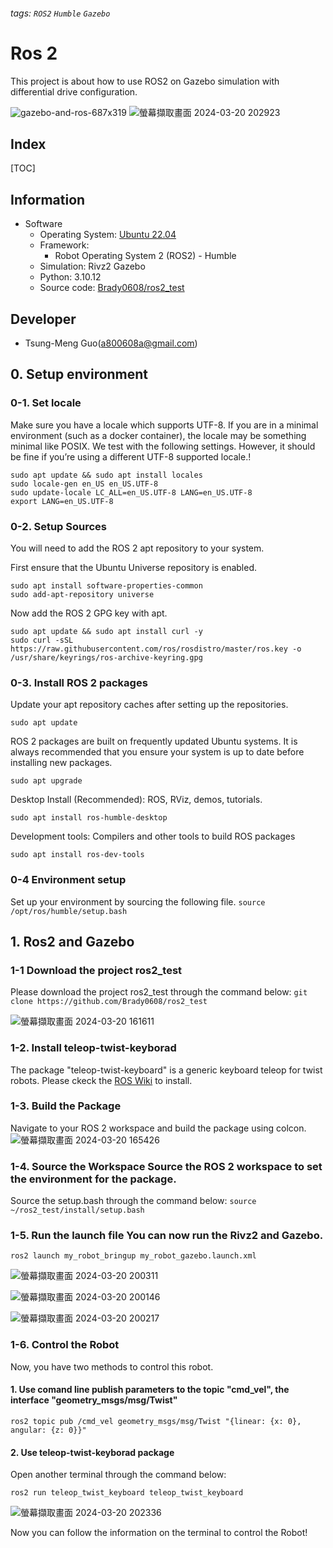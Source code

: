 ###### tags: `ROS2` `Humble` `Gazebo`

# Ros 2

This project is about how to use ROS2 on Gazebo simulation with differential drive configuration.

![gazebo-and-ros-687x319](https://hackmd.io/_uploads/HJdUtXP06.jpg)
![螢幕擷取畫面 2024-03-20 202923](https://hackmd.io/_uploads/S1s1vUuRa.png)


## Index

[TOC]

## Information

- Software
  - Operating System: [Ubuntu 22.04](https://developer.nvidia.cn/zh-cn/embedded/downloads)
  - Framework:
    - Robot Operating System 2 (ROS2) - Humble
  - Simulation: Rivz2 Gazebo
  - Python: 3.10.12
  - Source code: [Brady0608/ros2_test](https://github.com/Brady0608/ros2_test) 

##  Developer

- Tsung-Meng Guo(a800608a@gmail.com)


## 0. Setup environment
### 0-1. Set locale
Make sure you have a locale which supports UTF-8. If you are in a minimal environment (such as a docker container), the locale may be something minimal like POSIX. We test with the following settings. However, it should be fine if you’re using a different UTF-8 supported locale.!

```
sudo apt update && sudo apt install locales
sudo locale-gen en_US en_US.UTF-8
sudo update-locale LC_ALL=en_US.UTF-8 LANG=en_US.UTF-8
export LANG=en_US.UTF-8
```

### 0-2. Setup Sources
You will need to add the ROS 2 apt repository to your system.

First ensure that the Ubuntu Universe repository is enabled.

```
sudo apt install software-properties-common
sudo add-apt-repository universe
```

Now add the ROS 2 GPG key with apt.

```
sudo apt update && sudo apt install curl -y
sudo curl -sSL https://raw.githubusercontent.com/ros/rosdistro/master/ros.key -o /usr/share/keyrings/ros-archive-keyring.gpg
```

### 0-3. Install ROS 2 packages
Update your apt repository caches after setting up the repositories.

``sudo apt update``

ROS 2 packages are built on frequently updated Ubuntu systems. It is always recommended that you ensure your system is up to date before installing new packages.

``sudo apt upgrade``

Desktop Install (Recommended): ROS, RViz, demos, tutorials.

``sudo apt install ros-humble-desktop``

Development tools: Compilers and other tools to build ROS packages

``sudo apt install ros-dev-tools``

### 0-4 Environment setup
Set up your environment by sourcing the following file.
``source /opt/ros/humble/setup.bash``


## 1. Ros2 and Gazebo

### 1-1 Download the project ros2_test

Please download the project ros2_test through the command below:
``` git clone https://github.com/Brady0608/ros2_test ```

![螢幕擷取畫面 2024-03-20 161611](https://hackmd.io/_uploads/HyJqszOCp.png)


### 1-2. Install teleop-twist-keyborad

The package "teleop-twist-keyboard" is a generic keyboard teleop for twist robots. Please ckeck the [ROS Wiki](http://wiki.ros.org/teleop_twist_keyboard) to install.

### 1-3. Build the Package
Navigate to your ROS 2 workspace and build the package using colcon.![螢幕擷取畫面 2024-03-20 165426](https://hackmd.io/_uploads/r1MK4mu06.png)

### 1-4. Source the Workspace Source the ROS 2 workspace to set the environment for the package.

Source the setup.bash through the command below:
``` source ~/ros2_test/install/setup.bash ```

### 1-5. Run the launch file You can now run the Rivz2 and Gazebo.

```
ros2 launch my_robot_bringup my_robot_gazebo.launch.xml
```

![螢幕擷取畫面 2024-03-20 200311](https://hackmd.io/_uploads/SJPqx8u06.png)


![螢幕擷取畫面 2024-03-20 200146](https://hackmd.io/_uploads/S1nagIdAT.png)

![螢幕擷取畫面 2024-03-20 200217](https://hackmd.io/_uploads/Sy6AxUdRa.png)


### 1-6. Control the Robot

Now, you have two methods to control this robot.

#### 1. Use comand line publish parameters to the topic "cmd_vel", the interface "geometry_msgs/msg/Twist"

```
ros2 topic pub /cmd_vel geometry_msgs/msg/Twist "{linear: {x: 0}, angular: {z: 0}}"
```

#### 2. Use teleop-twist-keyborad package

Open another terminal through the command below:

```
ros2 run teleop_twist_keyboard teleop_twist_keyboard
```

![螢幕擷取畫面 2024-03-20 202336](https://hackmd.io/_uploads/BkHvB8O0a.png)

Now you can follow the information on the terminal to control the Robot!


